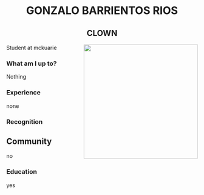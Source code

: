 <h1 align="center"> GONZALO BARRIENTOS RIOS </h1>

<h2 align="center">CLOWN</h2>


<img align="right" src="https://i.kym-cdn.com/entries/icons/original/000/040/555/cover2.jpg" width="300">

Student at mckuarie

### What am I up to? 

Nothing

### Experience

none

### Recognition
  
## Community

no

### Education

yes
